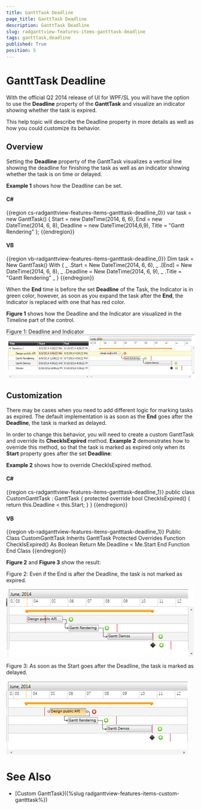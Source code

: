 ```yaml
---
title: GanttTask Deadline
page_title: GanttTask Deadline
description: GanttTask Deadline
slug: radganttview-features-items-gantttask-deadline
tags: gantttask,deadline
published: True
position: 5
---
```


# GanttTask Deadline

With the official Q2 2014 release of UI for WPF/SL you will have the option to use the __Deadline__ property of the __GanttTask__ and visualize an indicator showing whether the task is expired.  

This help topic will describe the Deadline property in more details as well as how you could customize its behavior.

## Overview

Setting the __Deadline__ property of the GanttTask visualizes a vertical line showing the deadline for finishing the task as well as an indicator showing whether the task is on time or delayed.

__Example 1__ shows how the Deadline can be set.

#### __C#__

{{region cs-radganttview-features-items-gantttask-deadline_0}}
	var task = new GanttTask()
	{
	    Start = new DateTime(2014, 6, 6),
	    End = new DateTime(2014, 6, 8),
	    Deadline = new DateTime(2014,6,9),
	    Title = "Gantt Rendering"
	};
{{endregion}}

#### __VB__

{{region vb-radganttview-features-items-gantttask-deadline_0}}
	Dim task = New GanttTask() With { _
		.Start = New DateTime(2014, 6, 6), _
		.[End] = New DateTime(2014, 6, 8), _
		.Deadline = New DateTime(2014, 6, 9), _
		.Title = "Gantt Rendering" _
	}
{{endregion}}

When the __End__ time is before the set __Deadline__ of the Task, the Indicator is in green color, however, as soon as you expand the task after the __End__, the Indicator is replaced with one that has red color.

__Figure 1__ shows how the Deadline and the Indicator are visualized in the Timeline part of the control.

Figure 1: Deadline and Indicator![ganttview gantttaskdeadline 01](images/ganttview_gantttaskdeadline_01.png)

## Customization

There may be cases when you need to add different logic for marking tasks as expired. The default implementation is as soon as the __End__ goes after the __Deadline__, the task is marked as delayed.

In order to change this behavior, you will need to create a custom GanttTask and override its __CheckIsExpired__  method. __Example 2__ demonstrates how to override this method, so that the task is marked as expired only when its __Start__ property goes after the set __Deadline__:

__Example 2__ shows how to override CheckIsExpired method.

#### __C#__

{{region cs-radganttview-features-items-gantttask-deadline_1}}
	public class CustomGanttTask : GanttTask
	{
	    protected override bool CheckIsExpired()
	    {
	        return this.Deadline < this.Start;
	    }
	}
{{endregion}}

#### __VB__

{{region vb-radganttview-features-items-gantttask-deadline_1}}
	Public Class CustomGanttTask
		Inherits GanttTask
		Protected Overrides Function CheckIsExpired() As Boolean
			Return Me.Deadline < Me.Start
		End Function
	End Class
{{endregion}}

__Figure 2__ and __Figure 3__ show the result:

Figure 2: Even if the End is after the Deadline, the task is not marked as expired.

![ganttview gantttaskdeadline 02](images/ganttview_gantttaskdeadline_02.png)

Figure 3: As soon as the Start goes after the Deadline, the task is marked as delayed.

![ganttview gantttaskdeadline 03](images/ganttview_gantttaskdeadline_03.png)

# See Also

 * [Custom GanttTask]({%slug radganttview-features-items-custom-gantttask%})
